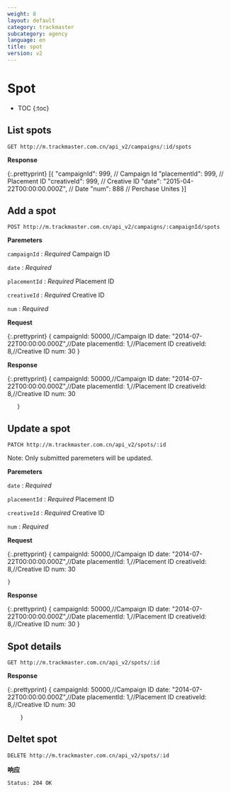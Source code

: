 ```yaml
---
weight: 8
layout: default
category: trackmaster
subcategory: agency
language: en
title: spot
version: v2
---
```


# Spot

* TOC
{:toc}

## List spots

    GET http://m.trackmaster.com.cn/api_v2/campaigns/:id/spots

**Response**

{:.prettyprint}
    [{
    "campaignId": 999, // Campaign Id
    "placementId": 999, // Placement ID
    "creativeId": 999, // Creative ID
    "date": "2015-04-22T00:00:00.000Z", // Date
    "num": 888 // Perchase Unites
    }]

## Add a spot

    POST http://m.trackmaster.com.cn/api_v2/campaigns/:campaignId/spots

**Paremeters**

`campaignId`
: _Required_  Campaign ID

`date`
: _Required_   

`placementId`
: _Required_  Placement ID

`creativeId`
: _Required_  Creative ID

`num`
: _Required_  


**Request**

{:.prettyprint}
    {
        campaignId: 50000,//Campaign ID
        date: "2014-07-22T00:00:00.000Z",//Date
        placementId: 1,//Placement ID
        creativeId: 8,//Creative ID
        num: 30
    }

**Response**

{:.prettyprint}
    {
        campaignId: 50000,//Campaign ID
        date: "2014-07-22T00:00:00.000Z",//Date
        placementId: 1,//Placement ID
        creativeId: 8,//Creative ID
        num: 30

       }

## Update a spot

    PATCH http://m.trackmaster.com.cn/api_v2/spots/:id

Note: Only submitted paremeters will be updated.

**Paremeters**

`date`
: _Required_   

`placementId`
: _Required_  Placement ID

`creativeId`
: _Required_  Creative ID

`num`
: _Required_  

**Request**

{:.prettyprint}
    {
        campaignId: 50000,//Campaign ID
        date: "2014-07-22T00:00:00.000Z",//Date
        placementId: 1,//Placement ID
        creativeId: 8,//Creative ID
        num: 30

    }

**Response**

{:.prettyprint}
    {
        campaignId: 50000,//Campaign ID
        date: "2014-07-22T00:00:00.000Z",//Date
        placementId: 1,//Placement ID
        creativeId: 8,//Creative ID
        num: 30
    }

## Spot details

    GET http://m.trackmaster.com.cn/api_v2/spots/:id

**Response**

{:.prettyprint}
    {
        campaignId: 50000,//Campaign ID
        date: "2014-07-22T00:00:00.000Z",//Date
        placementId: 1,//Placement ID
        creativeId: 8,//Creative ID
        num: 30

        }
    
## Deltet spot

    DELETE http://m.trackmaster.com.cn/api_v2/spots/:id

**响应**

    Status: 204 OK 